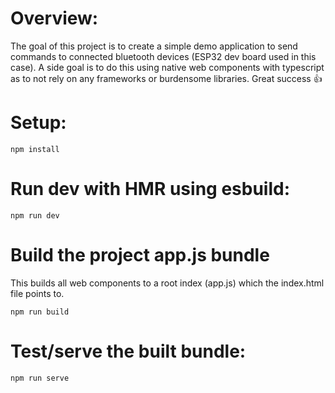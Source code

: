 # Overview:
The goal of this project is to create a simple demo application to send commands to connected bluetooth devices (ESP32 dev board used in this case).
A side goal is to do this using native web components with typescript as to not rely on any frameworks or burdensome libraries.
Great success 👍

# Setup:
```npm install```

# Run dev with HMR using esbuild:
```npm run dev```

# Build the project app.js bundle
This builds all web components to a root index (app.js) which the index.html file points to.

```npm run build```

# Test/serve the built bundle:
```npm run serve```